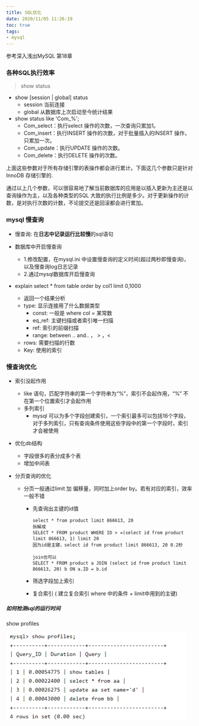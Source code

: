 ```yaml
---
title: SQL优化
date: 2020/11/05 11:26:19
toc: true
tags:
- mysql
---
```


参考深入浅出MySQL 第18章
### 各种SQL执行效率
> show status
* show [session | global] status
  * session 当前连接
  * global 从数据库上次启动至今统计结果
* show status like 'Com_%';
  * Com_select：执行select 操作的次数，一次查询只累加1。
  * Com_insert：执行INSERT 操作的次数，对于批量插入的INSERT 操作，只累加一次。
  * Com_update：执行UPDATE 操作的次数。
  * Com_delete：执行DELETE 操作的次数。
<!--more-->
上面这些参数对于所有存储引擎的表操作都会进行累计。下面这几个参数只是针对InnoDB 存储引擎的.

通过以上几个参数，可以很容易地了解当前数据库的应用是以插入更新为主还是以查询操作为主，以及各种类型的SQL 大致的执行比例是多少。对于更新操作的计数，是对执行次数的计数，不论提交还是回滚都会进行累加。


### mysql 慢查询

* 慢查询: 在**日志中记录运行比较慢**的sql语句

* 数据库中开启慢查询
  * 1.修改配置，在mysql.ini 中设置慢查询的定义时间(超过两秒即慢查询)，以及慢查询log日志记录
  * 2.通过mysql数据库开启慢查询


* explain select * from table order by col1 limit 0,1000
  * 返回一个结果分析
  * type: 显示连接用了什么数据类型
    * const: 一般是 where col = 某常数
    * eq_ref:  主键扫描或者索引唯一扫描
    * ref:  索引的前缀扫描
    * range: between .. and.. ， > ，<
  * rows: 需要扫描的行数
  * Key:  使用的索引

### 慢查询优化

* 索引没起作用
  * like 语句，匹配字符串的第一个字符串为“%”，索引不会起作用，“%” 不在第一个位置索引才会起作用
  * 多列索引
    * mysql 可以为多个字段创建索引，一个索引最多可以包括16个字段，对于多列索引，只有查询条件使用这些字段中的第一个字段时，索引才会被使用
* 优化db结构
  * 字段很多的表分成多个表
  * 增加中间表

* 分页查询的优化

  * 分页一般通过limit 加 偏移量，同时加上order by。若有对应的索引，效率一般不错

    * 先查询出主键的id值

      ```
      select * from product limit 866613, 20 
      拆解成
      SELECT * FROM product WHERE ID > =(select id from product limit 866613, 1) limit 20
      因为id是主键，select id from product limit 866613, 20 0.2秒
      
      join也可以
      SELECT * FROM product a JOIN (select id from product limit 866613, 20) b ON a.ID = b.id
      ```
    * 筛选字段加上索引
    * 复合索引 ( 建立复合索引 where 中的条件 + limit中用到的主键)
  
##### 如何检测sql的运行时间
show profiles

![image-20201105143457114](SQL优化/image-20201105143457114.png)